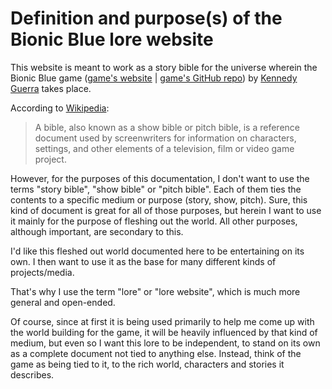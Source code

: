 # Definition and purpose(s) of the Bionic Blue lore website

This website is meant to work as a story bible for the universe wherein the Bionic Blue game ([game's website](https://bionicblue.indiesmiths.com) | [game's GitHub repo](https://github.com/IndieSmiths/bionicblue)) by [Kennedy Guerra](https://kennedyrichard.com) takes place.

According to [Wikipedia](https://en.wikipedia.org/wiki/Bible_(screenwriting)):

> A bible, also known as a show bible or pitch bible, is a reference document used by screenwriters for information on characters, settings, and other elements of a television, film or video game project.

However, for the purposes of this documentation, I don't want to use the terms "story bible", "show bible" or "pitch bible". Each of them ties the contents to a specific medium or purpose (story, show, pitch). Sure, this kind of document is great for all of those purposes, but herein I want to use it mainly for the purpose of fleshing out the world. All other purposes, although important, are secondary to this.

I'd like this fleshed out world documented here to be entertaining on its own. I then want to use it as the base for many different kinds of projects/media.

That's why I use the term "lore" or "lore website", which is much more general and open-ended.

Of course, since at first it is being used primarily to help me come up with the world building for the game, it will be heavily influenced by that kind of medium, but even so I want this lore to be independent, to stand on its own as a complete document not tied to anything else. Instead, think of the game as being tied to it, to the rich world, characters and stories it describes.
